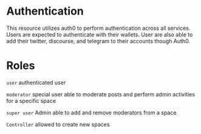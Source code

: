 # Authentication

This resource utilizes auth0 to perform authentication across all services. Users are expected to authenticate with their wallets. User are also able to add their twitter, discourse, and telegram to their accounts though Auth0. 


# Roles 

`user` authenticated user

`moderator` special user able to moderate posts and perform admin activities for a specific space

`super user` Admin able to add and remove moderators from a space

`Controller` allowed to create new spaces 
